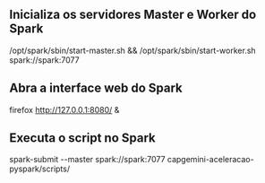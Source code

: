 
## Inicializa os servidores Master e Worker do Spark
/opt/spark/sbin/start-master.sh && /opt/spark/sbin/start-worker.sh spark://spark:7077


## Abra a interface web do Spark
firefox http://127.0.0.1:8080/ &

## Executa o script no Spark
spark-submit --master spark://spark:7077 capgemini-aceleracao-pyspark/scripts/<script>.py 2> /dev/null
